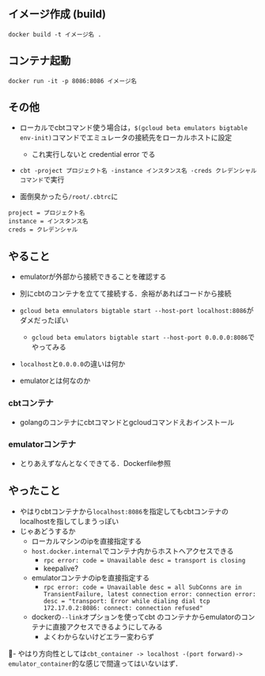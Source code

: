 ## イメージ作成 (build)
```
docker build -t イメージ名 .
```

## コンテナ起動
```
docker run -it -p 8086:8086 イメージ名
```

## その他
- ローカルでcbtコマンド使う場合は，`$(gcloud beta emulators bigtable env-init)`コマンドでエミュレータの接続先をローカルホストに設定
  - これ実行しないと credential error でる

- `cbt -project プロジェクト名 -instance インスタンス名 -creds クレデンシャル コマンド`で実行

- 面倒臭かったら`/root/.cbtrc`に
```
project = プロジェクト名
instance = インスタンス名
creds = クレデンシャル
```

## やること
- emulatorが外部から接続できることを確認する

- 別にcbtのコンテナを立てて接続する．余裕があればコードから接続
- `gcloud beta emnulators bigtable start --host-port localhost:8086`がダメだったぽい
  - `gcloud beta emulators bigtable start --host-port 0.0.0.0:8086`でやってみる
- `localhost`と`0.0.0.0`の違いは何か
- emulatorとは何なのか

### cbtコンテナ
- golangのコンテナにcbtコマンドとgcloudコマンドえおインストール

### emulatorコンテナ
- とりあえずなんとなくできてる．Dockerfile参照


## やったこと
- やはりcbtコンテナから`localhost:8086`を指定してもcbtコンテナのlocalhostを指してしまうっぽい
- じゃあどうするか
  - ローカルマシンのipを直接指定する
  - `host.docker.internal`でコンテナ内からホストへアクセスできる
    - `rpc error: code = Unavailable desc = transport is closing`
    - keepalive?
  - emulatorコンテナのipを直接指定する
    - `rpc error: code = Unavailable desc = all SubConns are in TransientFailure, latest connection error: connection error: desc = "transport: Error while dialing dial tcp 172.17.0.2:8086: connect: connection refused"`
  - dockerの`--link`オプションを使ってcbt のコンテナからemulatorのコンテナに直接アクセスできるようにしてみる
    - よくわからないけどエラー変わらず

- やはり方向性としては`cbt_container -> localhost -(port forward)-> emulator_container`的な感じで間違ってはいないはず．